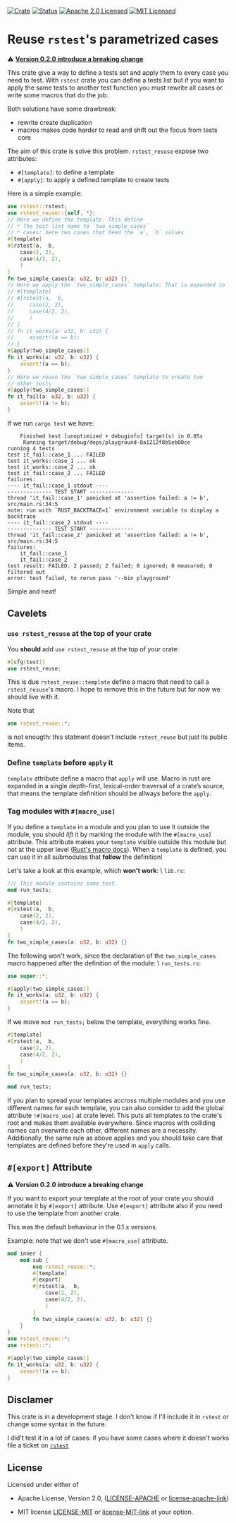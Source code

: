 [![Crate][crate-image]][crate-link]
[![Status][test-action-image]][test-action-link]
[![Apache 2.0 Licensed][license-apache-image]][license-apache-link]
[![MIT Licensed][license-mit-image]][license-mit-link]
 
# Reuse `rstest`'s parametrized cases

:warning: [**Version 0.2.0 introduce a breaking change**](#export-attribute)

This crate give a way to define a tests set and apply them to every case you need to
test. With `rstest` crate you can define a tests list but if you want to apply the same tests
to another test function you must rewrite all cases or write some macros that do the job.

Both solutions have some drawbreak:
- rewrite create duplication
- macros makes code harder to read and shift out the focus from tests core

The aim of this crate is solve this problem. `rstest_resuse` expose two attributes:
- `#[template]`: to define a template
- `#[apply]`: to apply a defined template to create tests

Here is a simple example:

```rust
use rstest::rstest;
use rstest_reuse::{self, *};
// Here we define the template. This define
// * The test list name to `two_simple_cases`
// * cases: here two cases that feed the `a`, `b` values
#[template]
#[rstest(a,  b,
    case(2, 2),
    case(4/2, 2),
    )
]
fn two_simple_cases(a: u32, b: u32) {}
// Here we apply the `two_simple_cases` template: That is expanded in
// #[template]
// #[rstest(a,  b,
//     case(2, 2),
//     case(4/2, 2),
//     )
// ]
// fn it_works(a: u32, b: u32) {
//     assert!(a == b);
// }
#[apply(two_simple_cases)]
fn it_works(a: u32, b: u32) {
    assert!(a == b);
}
// Here we reuse the `two_simple_cases` template to create two 
// other tests
#[apply(two_simple_cases)]
fn it_fail(a: u32, b: u32) {
    assert!(a != b);
}
```

If we run `cargo test` we have:

```text
    Finished test [unoptimized + debuginfo] target(s) in 0.05s
     Running target/debug/deps/playground-8a1212f8b5eb00ce
running 4 tests
test it_fail::case_1 ... FAILED
test it_works::case_1 ... ok
test it_works::case_2 ... ok
test it_fail::case_2 ... FAILED
failures:
---- it_fail::case_1 stdout ----
-------------- TEST START --------------
thread 'it_fail::case_1' panicked at 'assertion failed: a != b', src/main.rs:34:5
note: run with `RUST_BACKTRACE=1` environment variable to display a backtrace
---- it_fail::case_2 stdout ----
-------------- TEST START --------------
thread 'it_fail::case_2' panicked at 'assertion failed: a != b', src/main.rs:34:5
failures:
    it_fail::case_1
    it_fail::case_2
test result: FAILED. 2 passed; 2 failed; 0 ignored; 0 measured; 0 filtered out
error: test failed, to rerun pass '--bin playground'
```

Simple and neat!

## Cavelets

### `use rstest_resuse` at the top of your crate
You **should** add `use rstest_resuse` at the top of your crate:

```rust
#[cfg(test)]
use rstest_reuse;
```

This is due `rstest_reuse::template` define a macro that need to call a `rstest_resuse`'s macro.
I hope to remove this in the future but for now we should live with it.

Note that

```rust
use rstest_reuse::*;
```
is not enougth: this statment doesn't include `rstest_reuse` but just its public items.

### Define `template` before `apply` it

`template` attribute define a macro that `apply` will use. Macro in rust are expanded in
a single depth-first, lexical-order traversal of a crate’s source, that means the template
definition should be allways before the `apply`.

### Tag modules with `#[macro_use]`

If you define a `template` in a module and you plan to use it outside the module, you should _lift_ it by marking the module with the `#[macro_use]` attribute.
This attribute makes your `template` visible outside this module but not at the upper level ([Rust's macro docs](https://doc.rust-lang.org/reference/macros-by-example.html#scoping-exporting-and-importing)).
When a `template` is defined, you can use it in all submodules that **follow** the definition!

Let's take a look at this example, which **won't work**: \\
`lib.rs`:
```rust
/// This module contains some test.
mod run_tests;

#[template]
#[rstest(a,  b,
    case(2, 2),
    case(4/2, 2),
    )
]
fn two_simple_cases(a: u32, b: u32) {}
```

The following won't work, since the declaration of the `two_simple_cases` macro happened after the definition of the module: \\
`run_tests.rs`:
```rust
use super::*;

#[apply(two_simple_cases)]
fn it_works(a: u32, b: u32) {
    assert!(a == b);
}
```

If we move `mod run_tests;` below the template, everything works fine.
```rust
#[template]
#[rstest(a,  b,
    case(2, 2),
    case(4/2, 2),
    )
]
fn two_simple_cases(a: u32, b: u32) {}

mod run_tests;
```

If you plan to spread your templates accross multiple modules and you use different names for each template, you can also consider to add the global attribute `!#[macro_use]` at crate level.
This puts all templates to the crate's root and makes them available everywhere.
Since macros with colliding names can overwrite each other, different names are a necessity.
Additionally, the same rule as above applies and you should take care that templates are defined before they're used in `apply` calls.

## `#[export]` Attribute

:warning: **Version 0.2.0 introduce a breaking change**

If you want to export your template at the root of your crate you should annotate it by 
`#[export]` attribute. Use `#[export]` attribute also if you need to use the
template from another crate.

This was the default behaviour in the 0.1.x versions.

Example: note that we don't use `#[macro_use]` attribute.

```rust
mod inner {
    mod sub {
        use rstest_reuse::*;
        #[template]
        #[export]
        #[rstest(a,  b,
            case(2, 2),
            case(4/2, 2),
            )
        ]
        fn two_simple_cases(a: u32, b: u32) {}
    }
}
use rstest_reuse::*;
use rstest::*;

#[apply(two_simple_cases)]
fn it_works(a: u32, b: u32) {
    assert!(a == b);
}
```

## Disclamer

This crate is in a development stage. I don't know if I'll include it in `rstest` or change some syntax in the future.

I did't test it in a lot of cases: if you have some cases where it doesn't works file a ticket on [`rstest`][rstest-link]


## License

Licensed under either of

* Apache License, Version 2.0, ([LICENSE-APACHE](LICENSE-APACHE) or
[license-apache-link])

* MIT license [LICENSE-MIT](LICENSE-MIT) or [license-MIT-link]
at your option.

[//]: # (links)

[crate-image]: https://img.shields.io/crates/v/rstest_reuse.svg
[crate-link]: https://crates.io/crates/rstest_reuse
[test-action-image]: https://github.com/la10736/rstest/workflows/Test/badge.svg
[test-action-link]: https://github.com/la10736/rstest/actions?query=workflow:Test
[license-apache-image]: https://img.shields.io/badge/license-Apache2.0-blue.svg
[license-mit-image]: https://img.shields.io/badge/license-MIT-blue.svg
[license-apache-link]: http://www.apache.org/licenses/LICENSE-2.0
[license-MIT-link]: http://opensource.org/licenses/MIT
[rstest-link]: https://github.com/la10736/rstest
